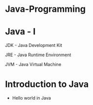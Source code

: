 # Java-Programming 
# Java - I


JDK - Java Development Kit

JRE - Java Runtime Environment

JVM - Java Virtual Machine

# Introduction to Java

- Hello world in Java
